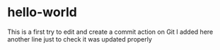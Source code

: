 # hello-world

This is a first try to edit and create a commit action on Git
I added here another line just to check it was updated properly
